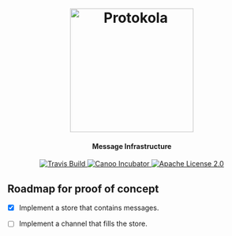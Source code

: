 <h1 align="center">
  <img width="250" src="https://rawgit.com/hastebrot/protokola/master/doc/protologo.png" alt="Protokola">
  <br>
</h1>

<h4 align="center">Message Infrastructure</h4>

<p align="center">
  <a href="https://travis-ci.org/hastebrot/protokola">
    <img
      src="https://img.shields.io/travis/hastebrot/protokola.svg"
      alt="Travis Build" />
  </a>
  
  <a href="https://github.com/canoo">
    <img
      src="https://img.shields.io/badge/canoo-incubator-yellow.svg?style=flat" 
      alt="Canoo Incubator" />
  </a>
  
  <a href="http://www.apache.org/licenses/LICENSE-2.0">
    <img
      src="https://img.shields.io/badge/license-Apache%20License%202.0-blue.svg?style=flat"
      alt="Apache License 2.0" />
  </a>
</p>

## Roadmap for proof of concept

- [x] Implement a store that contains messages.
- [ ] Implement a channel that fills the store.

